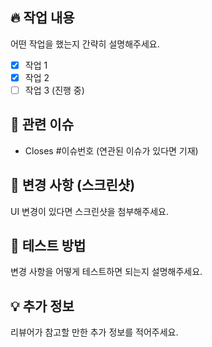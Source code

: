 ## 🔥 작업 내용
어떤 작업을 했는지 간략히 설명해주세요.

- [x] 작업 1
- [x] 작업 2
- [ ] 작업 3 (진행 중)

## 📝 관련 이슈
- Closes #이슈번호 (연관된 이슈가 있다면 기재)

## 📸 변경 사항 (스크린샷)
UI 변경이 있다면 스크린샷을 첨부해주세요.

## 🧪 테스트 방법
변경 사항을 어떻게 테스트하면 되는지 설명해주세요.

## 💡 추가 정보
리뷰어가 참고할 만한 추가 정보를 적어주세요.
